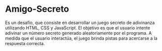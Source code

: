 # Amigo-Secreto
Es un desafío, que consiste en desarrollar un juego secreto de adivinanza utilizando HTML, CSS y JavaScript. El objetivo es que el usuario intente adivinar un número secreto generado aleatoriamente por el programa. A medida que el usuario interactúa, el juego brinda pistas para acercarse a la respuesta correcta.
